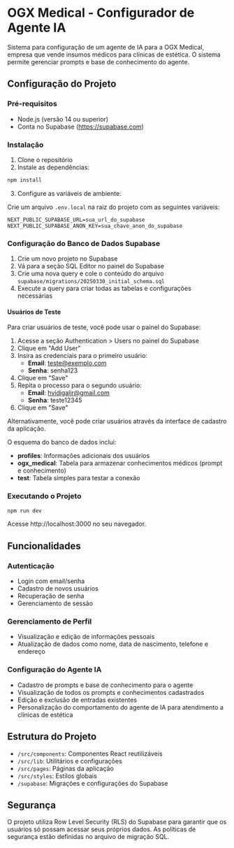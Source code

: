 # OGX Medical - Configurador de Agente IA

Sistema para configuração de um agente de IA para a OGX Medical, empresa que vende insumos médicos para clínicas de estética. O sistema permite gerenciar prompts e base de conhecimento do agente.

## Configuração do Projeto

### Pré-requisitos

- Node.js (versão 14 ou superior)
- Conta no Supabase (https://supabase.com)

### Instalação

1. Clone o repositório
2. Instale as dependências:

```bash
npm install
```

3. Configure as variáveis de ambiente:

Crie um arquivo `.env.local` na raiz do projeto com as seguintes variáveis:

```
NEXT_PUBLIC_SUPABASE_URL=sua_url_do_supabase
NEXT_PUBLIC_SUPABASE_ANON_KEY=sua_chave_anon_do_supabase
```

### Configuração do Banco de Dados Supabase

1. Crie um novo projeto no Supabase
2. Vá para a seção SQL Editor no painel do Supabase
3. Crie uma nova query e cole o conteúdo do arquivo `supabase/migrations/20250330_initial_schema.sql`
4. Execute a query para criar todas as tabelas e configurações necessárias

#### Usuários de Teste

Para criar usuários de teste, você pode usar o painel do Supabase:

1. Acesse a seção Authentication > Users no painel do Supabase
2. Clique em "Add User"
3. Insira as credenciais para o primeiro usuário:
   - **Email**: teste@exemplo.com
   - **Senha**: senha123
4. Clique em "Save"
5. Repita o processo para o segundo usuário:
   - **Email**: hvidigaljr@gmail.com
   - **Senha**: teste12345
6. Clique em "Save"

Alternativamente, você pode criar usuários através da interface de cadastro da aplicação.

O esquema do banco de dados inclui:

- **profiles**: Informações adicionais dos usuários
- **ogx_medical**: Tabela para armazenar conhecimentos médicos (prompt e conhecimento)
- **test**: Tabela simples para testar a conexão

### Executando o Projeto

```bash
npm run dev
```

Acesse http://localhost:3000 no seu navegador.

## Funcionalidades

### Autenticação
- Login com email/senha
- Cadastro de novos usuários
- Recuperação de senha
- Gerenciamento de sessão

### Gerenciamento de Perfil
- Visualização e edição de informações pessoais
- Atualização de dados como nome, data de nascimento, telefone e endereço

### Configuração do Agente IA
- Cadastro de prompts e base de conhecimento para o agente
- Visualização de todos os prompts e conhecimentos cadastrados
- Edição e exclusão de entradas existentes
- Personalização do comportamento do agente de IA para atendimento a clínicas de estética

## Estrutura do Projeto

- `/src/components`: Componentes React reutilizáveis
- `/src/lib`: Utilitários e configurações
- `/src/pages`: Páginas da aplicação
- `/src/styles`: Estilos globais
- `/supabase`: Migrações e configurações do Supabase

## Segurança

O projeto utiliza Row Level Security (RLS) do Supabase para garantir que os usuários só possam acessar seus próprios dados. As políticas de segurança estão definidas no arquivo de migração SQL.
